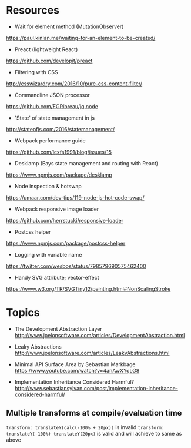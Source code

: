 # Resources

- Wait for element method (MutationObserver)

<https://paul.kinlan.me/waiting-for-an-element-to-be-created/>

- Preact (lightweight React)

<https://github.com/developit/preact>

- Filtering with CSS

<http://csswizardry.com/2016/10/pure-css-content-filter/>

- Commandline JSON processor

<https://github.com/FGRibreau/jq.node>

- 'State' of state management in js

<http://stateofjs.com/2016/statemanagement/>

- Webpack performance guide

<https://github.com/lcxfs1991/blog/issues/15>

- Desklamp (Eays state management and routing with React)

<https://www.npmjs.com/package/desklamp>

- Node inspection & hotswap

<https://umaar.com/dev-tips/119-node-js-hot-code-swap/>

- Webpack responsive image loader

<https://github.com/herrstucki/responsive-loader>

- Postcss helper

<https://www.npmjs.com/package/postcss-helper>

- Logging with variable name

<https://twitter.com/wesbos/status/798579690575462400>

- Handy SVG attribute; vector-effect

<https://www.w3.org/TR/SVGTiny12/painting.html#NonScalingStroke>

# Topics

- The Development Abstraction Layer
http://www.joelonsoftware.com/articles/DevelopmentAbstraction.html

- Leaky Abstractions
http://www.joelonsoftware.com/articles/LeakyAbstractions.html

- Minimal API Surface Area by Sebastian Markbage
https://www.youtube.com/watch?v=4anAwXYqLG8

- Implementation Inheritance Considered Harmful?
http://www.sebastiansylvan.com/post/implementation-inheritance-considered-harmful/

## Multiple transforms at compile/evaluation time

`transform: translateY(calc(-100% + 20px))` is invalid
`transform: translateY(-100%) translateY(20px)` is valid and will achieve to same as above
